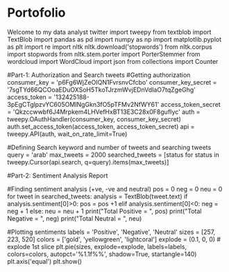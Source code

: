 # Portofolio
Welcome to my data analyst twitter
import tweepy
from textblob import TextBlob
import pandas as pd
import numpy as np
import matplotlib.pyplot as plt
import re
import nltk
nltk.download('stopwords')
from nltk.corpus import stopwords
from nltk.stem.porter import PorterStemmer
from wordcloud import WordCloud
import json
from collections import Counter

#Part-1: Authorization and Search tweets
#Getting authorization
consumer_key = 'p6Fg6WjZeOIQN1FvrsnvCfcbo'
consumer_key_secret = '7sgTYd66QCOoaEDuOXSoH5TkoTJrzmWvjEDnVdIaO7tqZgeGhg'
access_token = '132425188-3pEgCTglpzvYC605OMINgGkn3fO5pTFMv2NfWY61'
access_token_secret = 'Qkzccwwbf6J4Mrpkem4LHVefHxBT13E3C28x0F8gufIyc'
auth = tweepy.OAuthHandler(consumer_key, consumer_key_secret)
auth.set_access_token(access_token, access_token_secret)
api = tweepy.API(auth, wait_on_rate_limit=True)

#Defining Search keyword and number of tweets and searching tweets
query = 'arab'
max_tweets = 2000
searched_tweets = [status for status in tweepy.Cursor(api.search, q=query).items(max_tweets)]

#Part-2: Sentiment Analysis Report

#Finding sentiment analysis (+ve, -ve and neutral)
pos = 0
neg = 0
neu = 0
for tweet in searched_tweets:
    analysis = TextBlob(tweet.text)
    if analysis.sentiment[0]>0:
       pos = pos +1
    elif analysis.sentiment[0]<0:
       neg = neg + 1
    else:
       neu = neu + 1
print("Total Positive = ", pos)
print("Total Negative = ", neg)
print("Total Neutral = ", neu)

#Plotting sentiments
labels = 'Positive', 'Negative', 'Neutral'
sizes = [257, 223, 520]
colors = ['gold', 'yellowgreen', 'lightcoral']
explode = (0.1, 0, 0)  # explode 1st slice
plt.pie(sizes, explode=explode, labels=labels, colors=colors, autopct='%1.1f%%', shadow=True, startangle=140)
plt.axis('equal')
plt.show()
